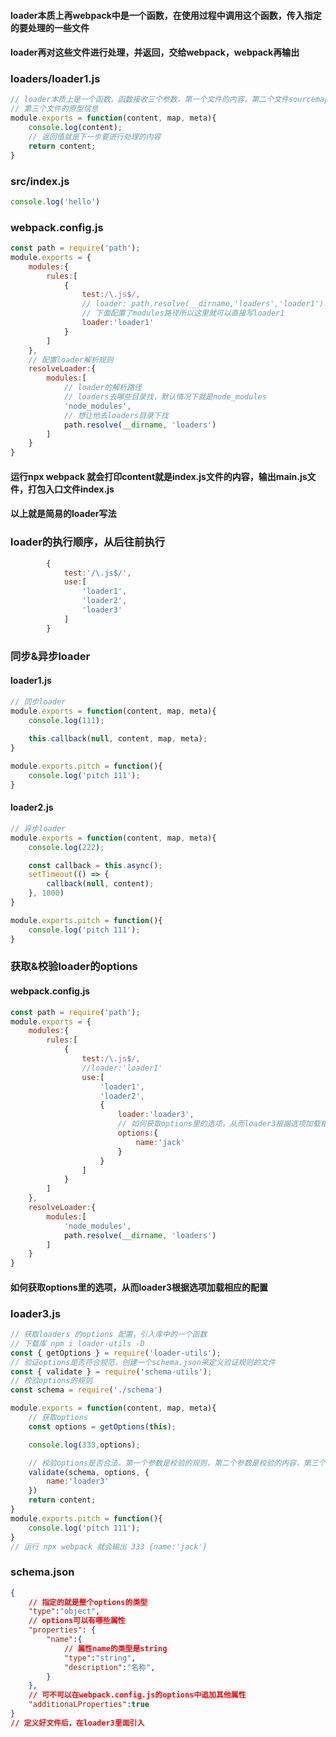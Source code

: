 #### loader本质上再webpack中是一个函数，在使用过程中调用这个函数，传入指定的要处理的一些文件
#### loader再对这些文件进行处理，并返回，交给webpack，webpack再输出

### loaders/loader1.js
```js
// loader本质上是一个函数，函数接收三个参数，第一个文件的内容，第二个文件sourcemap的映射信息
// 第三个文件的原型信息
module.exports = function(content, map, meta){
    console.log(content);
    // 返回值就是下一步要进行处理的内容
    return content;
}
```
### src/index.js
```js
console.log('hello')
```
### webpack.config.js
```js
const path = require('path');
module.exports = {
    modules:{
        rules:[
            {
                test:/\.js$/,
                // loader: path.resolve(__dirname,'loaders','loader1')
                // 下面配置了modules路径所以这里就可以直接写loader1
                loader:'loader1'
            }
        ]
    },
    // 配置loader解析规则
    resolveLoader:{
        modules:[
            // loader的解析路径
            // loaders去哪些目录找，默认情况下就是node_modules
            'node_modules',
            // 想让他去loaders目录下找
            path.resolve(__dirname, 'loaders')
        ]
    }
}
```
#### 运行npx webpack 就会打印content就是index.js文件的内容，输出main.js文件，打包入口文件index.js
#### 以上就是简易的loader写法

### loader的执行顺序，从后往前执行
```js
        {
            test:'/\.js$/',
            use:[
                'loader1',
                'loader2',
                'loader3'
            ]
        }
```

### 同步&异步loader
#### loader1.js
```js
// 同步loader
module.exports = function(content, map, meta){
    console.log(111);
    
    this.callback(null, content, map, meta);
}

module.exports.pitch = function(){
    console.log('pitch 111');
}
```
#### loader2.js
```js
// 异步loader
module.exports = function(content, map, meta){
    console.log(222);

    const callback = this.async();
    setTimeout(() => {
        callback(null, content);
    }, 1000)
}

module.exports.pitch = function(){
    console.log('pitch 111');
}
```

### 获取&校验loader的options
#### webpack.config.js
```js
const path = require('path');
module.exports = {
    modules:{
        rules:[
            {
                test:/\.js$/,
                //loader:'loader1'
                use:[
                    'loader1',
                    'loader2',
                    {
                        loader:'loader3',
                        // 如何获取options里的选项，从而loader3根据选项加载相应的配置
                        options:{
                            name:'jack'
                        }
                    }
                ]
            }
        ]
    },
    resolveLoader:{
        modules:[
            'node_modules',
            path.resolve(__dirname, 'loaders')
        ]
    }
}
```
#### 如何获取options里的选项，从而loader3根据选项加载相应的配置
### loader3.js
```js
// 获取loaders 的options 配置，引入库中的一个函数
// 下载库 npm i loader-utils -D
const { getOptions } = require('loader-utils');
// 验证options是否符合规范，创建一个schema.json来定义验证规则的文件
const { validate } = require('schema-utils');
// 校验options的规则
const schema = require('./schema')

module.exports = function(content, map, meta){
    // 获取options
    const options = getOptions(this);

    console.log(333,options); 

    // 校验options是否合法，第一个参数是校验的规则，第二个参数是校验的内容，第三个参数对象传入loader的名字
    validate(schema, options, {
        name:'loader3'
    })
    return content;
}
module.exports.pitch = function(){
    console.log('pitch 111');
}
// 运行 npx webpack 就会输出 333 {name:'jack'} 
```
### schema.json
```json
{   
    // 指定的就是整个options的类型
    "type":"object",
    // options可以有哪些属性
    "properties": {
        "name":{
            // 属性name的类型是string
            "type":"string",
            "description":"名称",
        }
    },
    // 可不可以在webpack.config.js的options中追加其他属性
    "additionaLProperties":true
}
// 定义好文件后，在loader3里面引入
```

